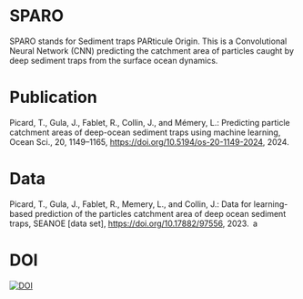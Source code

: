 # SPARO

SPARO stands for Sediment traps PARticule Origin. This is a Convolutional Neural Network (CNN) predicting the catchment area of particles caught by deep sediment traps from the surface ocean dynamics.

# Publication

Picard, T., Gula, J., Fablet, R., Collin, J., and Mémery, L.: Predicting particle catchment areas of deep-ocean sediment traps using machine learning, Ocean Sci., 20, 1149–1165, https://doi.org/10.5194/os-20-1149-2024, 2024.

# Data

Picard, T., Gula, J., Fablet, R., Memery, L., and Collin, J.: Data for learning-based prediction of the particles catchment area of deep ocean sediment traps, SEANOE [data set], https://doi.org/10.17882/97556, 2023. a

# DOI

[![DOI](https://zenodo.org/badge/DOI/10.5281/zenodo.10203352.svg)](https://doi.org/10.5281/zenodo.10203352)
